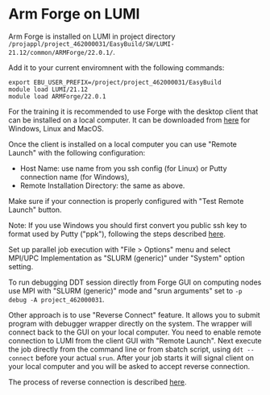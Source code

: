 # Arm Forge on LUMI

Arm Forge is installed on LUMI in project directory `/projappl/project_462000031/EasyBuild/SW/LUMI-21.12/common/ARMForge/22.0.1/`.

Add it to your current enviromnent with the following commands:
```
export EBU_USER_PREFIX=/project/project_462000031/EasyBuild
module load LUMI/21.12
module load ARMForge/22.0.1
```

For the training it is recommended to use Forge with the desktop client that can be installed on a local computer. It can be downloaded 
from [here](https://developer.arm.com/tools-and-software/server-and-hpc/downloads/arm-forge) for Windows, Linux and MacOS.

Once the client is installed on a local computer you can use "Remote Launch" with the following configuration:

* Host Name: use name from you ssh config (for Linux) or Putty connection name (for Windows),
* Remote Installation Directory: the same as above.

Make sure if your connection is properly configured with "Test Remote Launch" button.

Note: If you use Windows you should first convert you public ssh key to format used by Putty ("ppk"), following the steps described 
[here](https://developer.arm.com/documentation/102735/2003/Procedure).

Set up parallel job execution with "File > Options" menu and select MPI/UPC Implementation as "SLURM (generic)" under "System" option setting. 

To run debugging DDT session directly from Forge GUI on computing nodes use MPI with "SLURM (generic)" mode and "srun arguments" set to 
`-p debug -A project_462000031`.

Other approach is to use "Reverse Connect" feature. It allows you to submit program with debugger wrapper directly on the system. The wrapper will connect
back to the GUI on your local computer. You need to enable remote connection to LUMI from the client GUI with "Remote Launch". Next execute the job directly
from the command line or from sbatch script, using `ddt --connect` before your actual `srun`. After your job starts it will signal client on your local computer 
and you will be asked to accept reverse connection. 

The process of reverse connection is described [here](https://developer.arm.com/documentation/101136/2112/Arm-Forge/Connecting-to-a-remote-system/Reverse-Connect).
